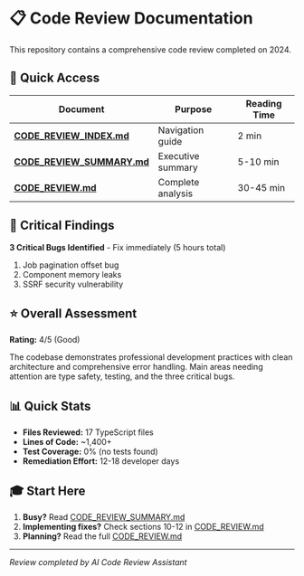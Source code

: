 # 📋 Code Review Documentation

This repository contains a comprehensive code review completed on 2024.

## 🎯 Quick Access

| Document | Purpose | Reading Time |
|----------|---------|--------------|
| **[CODE_REVIEW_INDEX.md](../CODE_REVIEW_INDEX.md)** | Navigation guide | 2 min |
| **[CODE_REVIEW_SUMMARY.md](../CODE_REVIEW_SUMMARY.md)** | Executive summary | 5-10 min |
| **[CODE_REVIEW.md](../CODE_REVIEW.md)** | Complete analysis | 30-45 min |

## 🚨 Critical Findings

**3 Critical Bugs Identified** - Fix immediately (5 hours total)

1. Job pagination offset bug
2. Component memory leaks  
3. SSRF security vulnerability

## ⭐ Overall Assessment

**Rating:** 4/5 (Good)

The codebase demonstrates professional development practices with clean architecture and comprehensive error handling. Main areas needing attention are type safety, testing, and the three critical bugs.

## 📊 Quick Stats

- **Files Reviewed:** 17 TypeScript files
- **Lines of Code:** ~1,400+
- **Test Coverage:** 0% (no tests found)
- **Remediation Effort:** 12-18 developer days

## 🎓 Start Here

1. **Busy?** Read [CODE_REVIEW_SUMMARY.md](../CODE_REVIEW_SUMMARY.md)
2. **Implementing fixes?** Check sections 10-12 in [CODE_REVIEW.md](../CODE_REVIEW.md)
3. **Planning?** Read the full [CODE_REVIEW.md](../CODE_REVIEW.md)

---

*Review completed by AI Code Review Assistant*
